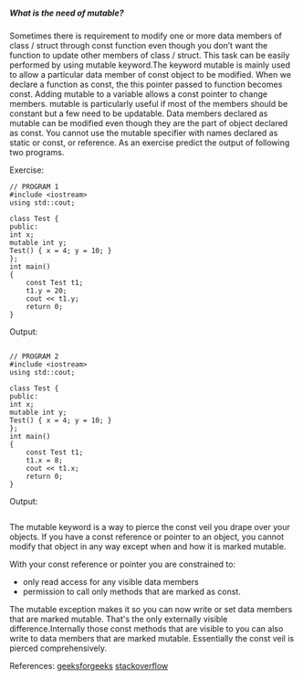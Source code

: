##### What is the need of mutable? 
Sometimes there is requirement to modify one or more data members of class / struct through const function even though you don’t want the function to update other members of class / struct.
This task can be easily performed by using mutable keyword.The keyword mutable is mainly used to allow a particular data member of const object to be modified. When we declare a function as const, the this pointer passed to function becomes const. Adding mutable to a variable allows a const pointer to change members. 
mutable is particularly useful if most of the members should be constant but a few need to be updatable. Data members declared as mutable can be modified even though they are the part of object declared as const. You cannot use the mutable specifier with names declared as static or const, or reference.
As an exercise predict the output of following two programs.

Exercise: 
```
// PROGRAM 1
#include <iostream>
using std::cout;

class Test {
public:
int x;
mutable int y;
Test() { x = 4; y = 10; }
};
int main()
{
	const Test t1;
	t1.y = 20;
	cout << t1.y;
	return 0;
}
```
Output:
```
```
```
// PROGRAM 2
#include <iostream>
using std::cout;

class Test {
public:
int x;
mutable int y;
Test() { x = 4; y = 10; }
};
int main()
{
	const Test t1;
	t1.x = 8;
	cout << t1.x;
	return 0;
}
```
Output:
```
```
The mutable keyword is a way to pierce the const veil you drape over your objects. If you have a const reference or pointer to an object, you cannot modify that object in any way except when and how it is marked mutable.

With your const reference or pointer you are constrained to:

- only read access for any visible data members
- permission to call only methods that are marked as const.
  
The mutable exception makes it so you can now write or set data members that are marked mutable.
  That's the only externally visible difference.Internally those const methods that are visible to you can also write to data members that are marked mutable.
  Essentially the const veil is pierced comprehensively.
  
 References: [geeksforgeeks](https://www.geeksforgeeks.org/c-mutable-keyword/) [stackoverflow](https://stackoverflow.com/questions/105014/does-the-mutable-keyword-have-any-purpose-other-than-allowing-the-variable-to) 
  
  
